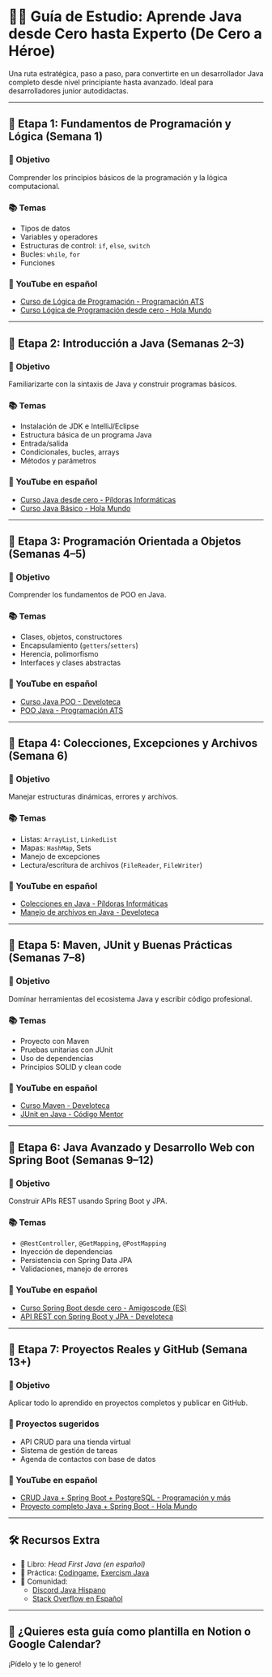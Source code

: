 # 🧑‍💻 Guía de Estudio: Aprende Java desde Cero hasta Experto (De Cero a Héroe)

Una ruta estratégica, paso a paso, para convertirte en un desarrollador Java completo desde nivel principiante hasta avanzado. Ideal para desarrolladores junior autodidactas.

---

## 🧭 Etapa 1: Fundamentos de Programación y Lógica (Semana 1)

### 🎯 Objetivo
Comprender los principios básicos de la programación y la lógica computacional.

### 📚 Temas
- Tipos de datos
- Variables y operadores
- Estructuras de control: `if`, `else`, `switch`
- Bucles: `while`, `for`
- Funciones

### 🎥 YouTube en español
- [Curso de Lógica de Programación - Programación ATS](https://www.youtube.com/playlist?list=PLWtYZ2ejMVJlUu5lq3xQGAc5Dfg0rsTyJ)
- [Curso Lógica de Programación desde cero - Hola Mundo](https://www.youtube.com/playlist?list=PLM-p96nOrGcUO7J0ryHFVJFvBTIu0I2wM)

---

## 🧭 Etapa 2: Introducción a Java (Semanas 2–3)

### 🎯 Objetivo
Familiarizarte con la sintaxis de Java y construir programas básicos.

### 📚 Temas
- Instalación de JDK e IntelliJ/Eclipse
- Estructura básica de un programa Java
- Entrada/salida
- Condicionales, bucles, arrays
- Métodos y parámetros

### 🎥 YouTube en español
- [Curso Java desde cero - Píldoras Informáticas](https://www.youtube.com/playlist?list=PLU8oAlHdN5BmpIQGDSHo5e1r4ZYWQ8m4B)
- [Curso Java Básico - Hola Mundo](https://www.youtube.com/playlist?list=PLM-p96nOrGcUszBhd8_fzKzJ2aW31x2Vj)

---

## 🧭 Etapa 3: Programación Orientada a Objetos (Semanas 4–5)

### 🎯 Objetivo
Comprender los fundamentos de POO en Java.

### 📚 Temas
- Clases, objetos, constructores
- Encapsulamiento (`getters`/`setters`)
- Herencia, polimorfismo
- Interfaces y clases abstractas

### 🎥 YouTube en español
- [Curso Java POO - Develoteca](https://www.youtube.com/playlist?list=PLynWqC8xNsnU_b0Ul1sNztYjUpyC1H2jN)
- [POO Java - Programación ATS](https://www.youtube.com/playlist?list=PLWtYZ2ejMVJkP5LWrhNy3UU5HGq8U-LWT)

---

## 🧭 Etapa 4: Colecciones, Excepciones y Archivos (Semana 6)

### 🎯 Objetivo
Manejar estructuras dinámicas, errores y archivos.

### 📚 Temas
- Listas: `ArrayList`, `LinkedList`
- Mapas: `HashMap`, Sets
- Manejo de excepciones
- Lectura/escritura de archivos (`FileReader`, `FileWriter`)

### 🎥 YouTube en español
- [Colecciones en Java - Píldoras Informáticas](https://www.youtube.com/playlist?list=PLU8oAlHdN5Bm3rFzjtZq7dKSmfbG0a0V6)
- [Manejo de archivos en Java - Develoteca](https://www.youtube.com/watch?v=GTV0u7QwyLI)

---

## 🧭 Etapa 5: Maven, JUnit y Buenas Prácticas (Semanas 7–8)

### 🎯 Objetivo
Dominar herramientas del ecosistema Java y escribir código profesional.

### 📚 Temas
- Proyecto con Maven
- Pruebas unitarias con JUnit
- Uso de dependencias
- Principios SOLID y clean code

### 🎥 YouTube en español
- [Curso Maven - Develoteca](https://www.youtube.com/watch?v=CKdEUT8gCDA)
- [JUnit en Java - Código Mentor](https://www.youtube.com/playlist?list=PLhSj3UTs2_yV1emGv5iOMnCcP_L0_n4Ul)

---

## 🧭 Etapa 6: Java Avanzado y Desarrollo Web con Spring Boot (Semanas 9–12)

### 🎯 Objetivo
Construir APIs REST usando Spring Boot y JPA.

### 📚 Temas
- `@RestController`, `@GetMapping`, `@PostMapping`
- Inyección de dependencias
- Persistencia con Spring Data JPA
- Validaciones, manejo de errores

### 🎥 YouTube en español
- [Curso Spring Boot desde cero - Amigoscode (ES)](https://www.youtube.com/watch?v=msXL2a4OBO4)
- [API REST con Spring Boot y JPA - Develoteca](https://www.youtube.com/playlist?list=PLynWqC8xNsnWvhczGgoaKSkx5KJxy9aJz)

---

## 🧭 Etapa 7: Proyectos Reales y GitHub (Semana 13+)

### 🎯 Objetivo
Aplicar todo lo aprendido en proyectos completos y publicar en GitHub.

### 🧪 Proyectos sugeridos
- API CRUD para una tienda virtual
- Sistema de gestión de tareas
- Agenda de contactos con base de datos

### 🎥 YouTube en español
- [CRUD Java + Spring Boot + PostgreSQL - Programación y más](https://www.youtube.com/watch?v=vPpQ2D3D-_Y)
- [Proyecto completo Java + Spring Boot - Hola Mundo](https://www.youtube.com/playlist?list=PLM-p96nOrGcUzCG41aTayDkNKraGFoMiH)

---

## 🛠 Recursos Extra

- 📘 Libro: _Head First Java (en español)_
- 🧠 Práctica: [Codingame](https://www.codingame.com/), [Exercism Java](https://exercism.org/tracks/java)
- 👥 Comunidad:
  - [Discord Java Hispano](https://discord.gg/NdKjGAT)
  - [Stack Overflow en Español](https://es.stackoverflow.com/)

---

## 📅 ¿Quieres esta guía como plantilla en Notion o Google Calendar?
¡Pídelo y te lo genero!
